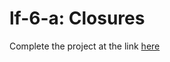 # lf-6-a: Closures

Complete the project at the link [here](https://github.com/joinpursuit/Pursuit-Core-iOS-Closures-Lab/tree/master/ClosuresLab.playground)
